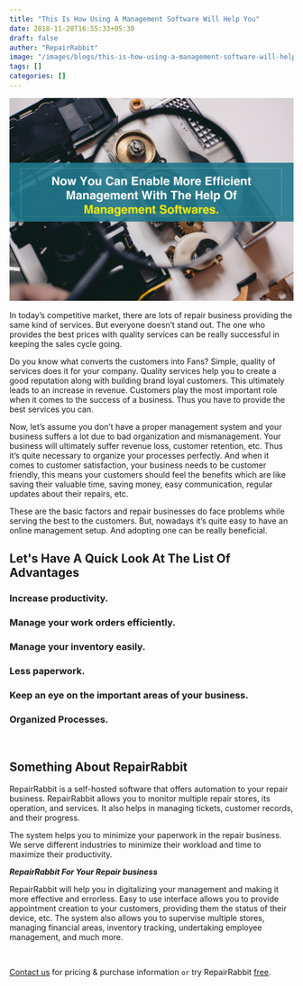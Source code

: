 ```yaml
---
title: "This Is How Using A Management Software Will Help You"
date: 2018-11-28T16:55:33+05:30
draft: false
auther: "RepairRabbit"
image: "/images/blogs/this-is-how-using-a-management-software-will-help-you-min.jpg"
tags: []
categories: []
---
```


<img src="/images/blogs/this-is-how-using-a-management-software-will-help-you-min.jpg" />


In today’s competitive market, there are lots of repair business providing the same kind of services. But everyone doesn’t stand out. The one who provides the best prices with quality services can be really successful in keeping the sales cycle going.

Do you know what converts the customers into Fans? Simple, quality of services does it for your company. Quality services help you to create a good reputation along with building brand loyal customers. This ultimately leads to an increase in revenue. Customers play the most important role when it comes to the success of a business. Thus you have to provide the best services you can.

Now, let’s assume you don’t have a proper management system and your business suffers a lot due to bad organization and mismanagement. Your business will ultimately suffer revenue loss, customer retention, etc. Thus it’s quite necessary to organize your processes perfectly. And when it comes to customer satisfaction, your business needs to be customer friendly, this means your customers should feel the benefits which are like saving their valuable time, saving money, easy communication, regular updates about their repairs, etc.

These are the basic factors and repair businesses do face problems while serving the best to the customers. But, nowadays it’s quite easy to have an online management setup. And adopting one can be really beneficial.

## Let's Have A Quick Look At The List Of Advantages

### Increase productivity.

### Manage your work orders efficiently.

### Manage your inventory easily.

### Less paperwork.

### Keep an eye on the important areas of your business.

### Organized Processes.

<br>

## Something About RepairRabbit

RepairRabbit is a self-hosted software that offers automation to your repair business. RepairRabbit allows you to monitor multiple repair stores, its operation, and services. It also helps in managing tickets, customer records, and their progress.

The system helps you to minimize your paperwork in the repair business. We serve different industries to minimize their workload and time to maximize their productivity.

___RepairRabbit For Your Repair business___

RepairRabbit will help you in digitalizing your management and making it more effective and errorless. Easy to use interface allows you to provide appointment creation to your customers, providing them the status of their device, etc. The system also allows you to supervise multiple stores, managing financial areas, inventory tracking, undertaking employee management, and much more.

<br>

<a href="mailto:contact@repairrabbit.co?subject=Query of RepairRabbit" target="_blank">Contact us</a> for pricing & purchase information `or` try RepairRabbit <a href="https://demo.repairrabbit.co/admin" rel="noopener" target="_blank" title="RepairRabbit Demo">free</a>.

<br>